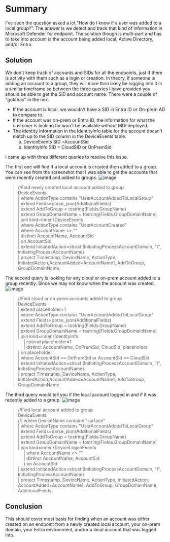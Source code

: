 # Summary
I've seen the question asked a lot "How do I know if a user was added to a local group?". The answer is we detect and track that kind of information in Microsoft Defender for endpoint. The solution though is multi-part and has to take into account is the account being added local, Active Directory, and/or Entra.

## Solution
We don't keep track of accounts and SIDs for all the endpoints, just if there is activity with them such as a login or creation. In theory, if someone is adding an account to a group, they will more than likely be logging into it in a similar timeframe so between the three queries I have provided you should be able to get the SID and account name.
There were a couple of "gotchas" in the mix. 

* If the account is local, we wouldn't have a SID in Entra ID or On-prem AD to compare to.
* If the account was on-prem or Entra ID, the information for what the customer is looking for won't be available without MDI deployed.
* The identity information in the IdentityInfo table for the account doesn't match up to the SID column in the DeviceEvents table.
<BR> &emsp; a. DeviceEvents SID =AccountSid 
<BR> &emsp; b. IdentityInfo SID = CloudSID or OnPremSid

I came up with three different queries to resolve this issue.
 
The first one will find if a local account is created then added to a group. You can see from the screenshot that I was able to get the accounts that were recently created and added to groups.
![image](https://github.com/user-attachments/assets/d8d765c3-6dc2-4ad7-b9c9-9c0c2ed7bb94)

> //Find newly created local account added to group <BR>
DeviceEvents <BR>
| where ActionType contains "UserAccountAddedToLocalGroup" <BR>
| extend Fields=parse_json(AdditionalFields) <BR>
| extend AddToGroup = tostring(Fields.GroupName) <BR>
| extend GroupDomainName = tostring(Fields.GroupDomainName) <BR>
| join kind=inner (DeviceEvents <BR>
    | where ActionType contains "UserAccountCreated" <BR>
    | where AccountName <> "" <BR>
    | distinct AccountName, AccountSid <BR>
    ) on AccountSid <BR>
| extend InitiatedAction=strcat (InitiatingProcessAccountDomain, "\\", InitiatingProcessAccountName) <BR>
| project Timestamp, DeviceName, ActionType, InitiatedAction,AccountAdded=AccountName1, AddToGroup, GroupDomainName <BR>

The second query is looking for any cloud or on-prem account added to a group recently. Since we may not know when the account was created.
![image](https://github.com/user-attachments/assets/e0888470-53ea-4c96-af0a-8f6d2072d350)


> //Find cloud or on-prem accounts added to group <BR>
DeviceEvents <BR>
| extend placeholder=1 <BR>
| where ActionType contains "UserAccountAddedToLocalGroup" <BR>
| extend Fields=parse_json(AdditionalFields) <BR>
| extend AddToGroup = tostring(Fields.GroupName) <BR>
| extend GroupDomainName = tostring(Fields.GroupDomainName) <BR>
| join kind=inner (IdentityInfo <BR>
&emsp;    | extend placeholder=1 <BR>
&emsp;    | distinct AccountName, OnPremSid, CloudSid, placeholder <BR>
) on placeholder <BR>
| where AccountSid == OnPremSid or AccountSid == CloudSid <BR>
| extend InitiatedAction=strcat (InitiatingProcessAccountDomain, "\\", InitiatingProcessAccountName) <BR>
| project Timestamp, DeviceName, ActionType, InitiatedAction,AccountAdded=AccountName1, AddToGroup, GroupDomainName <BR>

The third query would tell you if the local account logged in and if it was recently added to a group.
![image](https://github.com/user-attachments/assets/563cf820-5d5b-40bf-8b91-c8d095979de9)

> //Find local account added to group  <BR>
DeviceEvents <BR>
//| where DeviceName contains "surface" <BR>
| where ActionType contains "UserAccountAddedToLocalGroup" <BR>
| extend Fields=parse_json(AdditionalFields) <BR>
| extend AddToGroup = tostring(Fields.GroupName) <BR>
| extend GroupDomainName = tostring(Fields.GroupDomainName) <BR>
| join kind=inner (DeviceLogonEvents <BR>
&emsp;    | where AccountName <> "" <BR>
&emsp;    | distinct AccountName, AccountSid <BR>
&emsp;    ) on AccountSid <BR>
| extend InitiatedAction=strcat (InitiatingProcessAccountDomain, "\\", InitiatingProcessAccountName) <BR>
| project Timestamp, DeviceName, ActionType, InitiatedAction, AccountAdded=AccountName1, AddToGroup, GroupDomainName, AdditionalFields <BR>

## Conclusion
This should cover most basis for finding when an account was either created on an endpoint from a newly created local account, your on-prem domain, your Entra environment, and/or a local account that was logged into.
